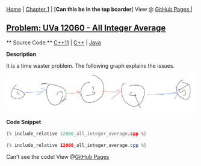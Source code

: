 [Home](../../../index.md) \|
[Chapter 1](../../../parts/chapter1.md) \| [**Can this be in the top boarder**]
View @ [GitHub Pages ](https://klmahmood.github.io/hello-world/src/chapter1/chapter2/12060.html)|
## [Problem: UVa 12060 - All Integer Average](http://uva.onlinejudge.org/external/120/12060.pdf)


** Source Code:** [C++11](12060_all_integer_average.cpp) | [C++](12060_all_integer_average.cpp) |
[Java](12060_all_integer_average.cpp)


<!--
<a href="12060_all_integer_average.cpp" <download="">Download</a>
-->

**Description**

It is a time waster problem. The following graph explains the issues.

![The Graph](12060.png)

**Code Snippet**
```cpp
{% include_relative 12060_all_integer_average.cpp %}
```

```Java
{% include_relative 12060_all_integer_average.cpp %}
```
Can't see the code! View @[GitHub Pages](https://klmahmood.github.io/hello-world/src/chapter1/chapter2/12060.html)
<!--
Notes for Me:
Formatted.
Cross-platform
Tested.
-->
